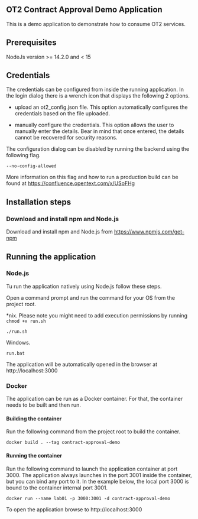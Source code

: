 OT2 Contract Approval Demo Application
--------

This is a demo application to demonstrate how to consume OT2 services.

## Prerequisites
NodeJs version >= 14.2.0 and < 15 

## Credentials

The credentials can be configured from inside the running application. In the login dialog there is a wrench icon that 
displays the following 2 options.
- upload an ot2_config.json file. This option automatically configures the credentials based on the file uploaded.

- manually configure the credentials. This option allows the user to manually enter the details. Bear in mind that once
entered, the details cannot be recovered for security reasons.
  
The configuration dialog can be disabled by running the backend using the following flag.

```--no-config-allowed```

More information on this flag and how to run a production build can be found at https://confluence.opentext.com/x/USoFHg

## Installation steps

### Download and install npm and Node.js

Download and install npm and Node.js from https://www.npmjs.com/get-npm

## Running the application

### Node.js

Tu run the application natively using Node.js follow these steps.

Open a command prompt and run the command for your OS from the project root.

*nix. Please note you might need to add execution permissions by running `chmod +x run.sh`
```
./run.sh
```

Windows.
```
run.bat
```

The application will be automatically opened in the browser at http://localhost:3000

### Docker

The application can be run as a Docker container. For that, the container needs to be built and then run.

#### Building the container

Run the following command from the project root to build the container.

```
docker build . --tag contract-approval-demo
```

#### Running the container

Run the following command to launch the application container at port 3000. The application always launches in the port
 3001 inside the container, but you can bind any port to it. In the example below, the local port 3000 is bound to the
container internal port 3001.

```
docker run --name lab01 -p 3000:3001 -d contract-approval-demo
```

To open the application browse to http://localhost:3000
